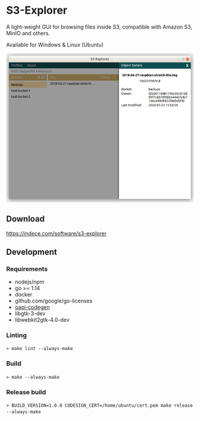 # S3-Explorer

A light-weight GUI for browsing files inside S3, compatible with Amazon S3, MinIO and others.

Available for Windows & Linux (Ubuntu)

![Screenshot](./docu/screenshot_01.png "Screenshot of S3-Explorer")

## Download
https://indece.com/software/s3-explorer

## Development
### Requirements
* nodejs/npm
* go >= 1.14
* docker
* github.com/google/go-licenses
* [oapi-codegen](https://github.com/deepmap/oapi-codegen)
* libgtk-3-dev
* libwebkit2gtk-4.0-dev

### Linting
`> make lint --always-make`

### Build
`> make --always-make`

### Release build
`> BUILD_VERSION=1.0.0 CODESIGN_CERT=/home/ubuntu/cert.pem make release --always-make`

